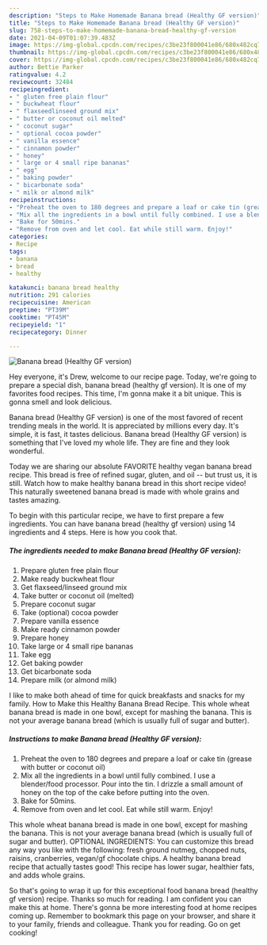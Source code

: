 ```yaml
---
description: "Steps to Make Homemade Banana bread (Healthy GF version)"
title: "Steps to Make Homemade Banana bread (Healthy GF version)"
slug: 758-steps-to-make-homemade-banana-bread-healthy-gf-version
date: 2021-04-09T01:07:39.483Z
image: https://img-global.cpcdn.com/recipes/c3be23f800041e86/680x482cq70/banana-bread-healthy-gf-version-recipe-main-photo.jpg
thumbnail: https://img-global.cpcdn.com/recipes/c3be23f800041e86/680x482cq70/banana-bread-healthy-gf-version-recipe-main-photo.jpg
cover: https://img-global.cpcdn.com/recipes/c3be23f800041e86/680x482cq70/banana-bread-healthy-gf-version-recipe-main-photo.jpg
author: Bettie Parker
ratingvalue: 4.2
reviewcount: 32484
recipeingredient:
- " gluten free plain flour"
- " buckwheat flour"
- " flaxseedlinseed ground mix"
- " butter or coconut oil melted"
- " coconut sugar"
- " optional cocoa powder"
- " vanilla essence"
- " cinnamon powder"
- " honey"
- " large or 4 small ripe bananas"
- " egg"
- " baking powder"
- " bicarbonate soda"
- " milk or almond milk"
recipeinstructions:
- "Preheat the oven to 180 degrees and prepare a loaf or cake tin (grease with butter or coconut oil)"
- "Mix all the ingredients in a bowl until fully combined. I use a blender/food processor. Pour into the tin. I drizzle a small amount of honey on the top of the cake before putting into the oven."
- "Bake for 50mins."
- "Remove from oven and let cool. Eat while still warm. Enjoy!"
categories:
- Recipe
tags:
- banana
- bread
- healthy

katakunci: banana bread healthy 
nutrition: 291 calories
recipecuisine: American
preptime: "PT39M"
cooktime: "PT45M"
recipeyield: "1"
recipecategory: Dinner

---
```



![Banana bread (Healthy GF version)](https://img-global.cpcdn.com/recipes/c3be23f800041e86/680x482cq70/banana-bread-healthy-gf-version-recipe-main-photo.jpg)

Hey everyone, it's Drew, welcome to our recipe page. Today, we're going to prepare a special dish, banana bread (healthy gf version). It is one of my favorites food recipes. This time, I'm gonna make it a bit unique. This is gonna smell and look delicious.

Banana bread (Healthy GF version) is one of the most favored of recent trending meals in the world. It is appreciated by millions every day. It's simple, it is fast, it tastes delicious. Banana bread (Healthy GF version) is something that I've loved my whole life. They are fine and they look wonderful.

Today we are sharing our absolute FAVORITE healthy vegan banana bread recipe. This bread is free of refined sugar, gluten, and oil -- but trust us, it is still. Watch how to make healthy banana bread in this short recipe video! This naturally sweetened banana bread is made with whole grains and tastes amazing.


To begin with this particular recipe, we have to first prepare a few ingredients. You can have banana bread (healthy gf version) using 14 ingredients and 4 steps. Here is how you cook that.

<!--inarticleads1-->

##### The ingredients needed to make Banana bread (Healthy GF version):

1. Prepare  gluten free plain flour
1. Make ready  buckwheat flour
1. Get  flaxseed/linseed ground mix
1. Take  butter or coconut oil (melted)
1. Prepare  coconut sugar
1. Take  (optional) cocoa powder
1. Prepare  vanilla essence
1. Make ready  cinnamon powder
1. Prepare  honey
1. Take  large or 4 small ripe bananas
1. Take  egg
1. Get  baking powder
1. Get  bicarbonate soda
1. Prepare  milk (or almond milk)


I like to make both ahead of time for quick breakfasts and snacks for my family. How to Make this Healthy Banana Bread Recipe. This whole wheat banana bread is made in one bowl, except for mashing the banana. This is not your average banana bread (which is usually full of sugar and butter). 

<!--inarticleads2-->

##### Instructions to make Banana bread (Healthy GF version):

1. Preheat the oven to 180 degrees and prepare a loaf or cake tin (grease with butter or coconut oil)
1. Mix all the ingredients in a bowl until fully combined. I use a blender/food processor. Pour into the tin. I drizzle a small amount of honey on the top of the cake before putting into the oven.
1. Bake for 50mins.
1. Remove from oven and let cool. Eat while still warm. Enjoy!


This whole wheat banana bread is made in one bowl, except for mashing the banana. This is not your average banana bread (which is usually full of sugar and butter). OPTIONAL INGREDIENTS: You can customize this bread any way you like with the following: fresh ground nutmeg, chopped nuts, raisins, cranberries, vegan/gf chocolate chips. A healthy banana bread recipe that actually tastes good! This recipe has lower sugar, healthier fats, and adds whole grains. 

So that's going to wrap it up for this exceptional food banana bread (healthy gf version) recipe. Thanks so much for reading. I am confident you can make this at home. There's gonna be more interesting food at home recipes coming up. Remember to bookmark this page on your browser, and share it to your family, friends and colleague. Thank you for reading. Go on get cooking!
